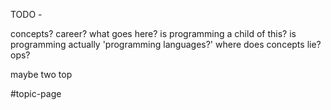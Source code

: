 TODO -

concepts?
career?
what goes here?
is programming a child of this?
	is programming actually 'programming languages?'
where does concepts lie?
ops?


maybe two top

#topic-page 